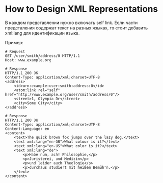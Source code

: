# How to Design XML Representations

В каждом представлении нужно включать self link. 
Если части предсталения содержат текст на разных языках, то стоит добавить xml:lang для идентификации языка.

Пример:
```
# Request
GET /user/smith/address/0 HTTP/1.1
Host: www.example.org

# Response
HTTP/1.1 200 OK
Content-Type: application/xml;charset=UTF-8
<address>
    <id>urn:example:user:smith:address:0</id>
    <atom:link rel="self" href="http://www.example.org/user/smith/address/0"/>
    <street>1, Olympia Dr</street>
    <city>Some City</city>
</address>
```
```
# Response
HTTP/1.1 200 OK
Content-Type: application/xml;charset=UTF-8
Content-Language: en
<content>
    <text>The quick brown fox jumps over the lazy dog.</text>
    <text xml:lang="en-GB">What colour is it?</text>
    <text xml:lang="en-US">What color is it?</text>
    <text xml:lang="de">
        <p>Habe nun, ach! Philosophie,</p>
        <p>Juristerei, und Medizin</p>
        <p>und leider auch Theologie</p>
        <p>durchaus studiert mit heißem Bemüh'n.</p>
    </text>
</content>
```

